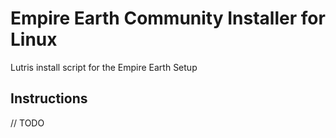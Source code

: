 # Empire Earth Community Installer for Linux

Lutris install script for the Empire Earth Setup

## Instructions

// TODO
